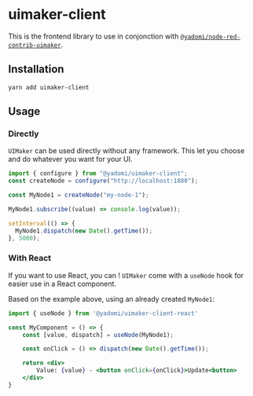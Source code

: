 # uimaker-client

This is the frontend library to use in conjonction with [`@yadomi/node-red-contrib-uimaker`](https://github.com/yadomi/node-red-contrib-uimaker).

## Installation

```
yarn add uimaker-client
```

## Usage

### Directly

`UIMaker` can be used directly without any framework. This let you choose and do whatever you want for your UI.

```js
import { configure } from "@yadomi/uimaker-client";
const createNode = configure("http://localhost:1880");

const MyNode1 = createNode("my-node-1");

MyNode1.subscribe((value) => console.log(value));

setInterval(() => {
  MyNode1.dispatch(new Date().getTime());
}, 5000);
```

### With React

If you want to use React, you can ! `UIMaker` come with a `useNode` hook for easier use in a React component.

Based on the example above, using an already created `MyNode1`:

```jsx
import { useNode } from '@yadomi/uimaker-client-react'

const MyComponent = () => {
    const [value, dispatch] = useNode(MyNode1);

    const onClick = () => dispatch(new Date().getTime());

    return <div>
        Value: {value} - <button onClick={onClick}>Update<button>
    </div>
}
```
